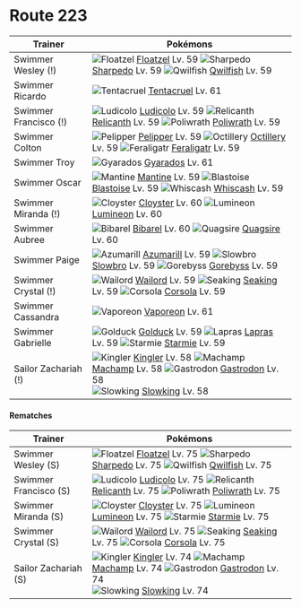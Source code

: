 # Route 223

Trainer                    | Pokémons
---                        | ---
Swimmer Wesley (!)         | ![][419]  [Floatzel] Lv. 59  ![][319]  [Sharpedo] Lv. 59  ![][211]  [Qwilfish] Lv. 59
Swimmer Ricardo            | ![][073]  [Tentacruel] Lv. 61
Swimmer Francisco (!)      | ![][272]  [Ludicolo] Lv. 59  ![][369]  [Relicanth] Lv. 59  ![][062]  [Poliwrath] Lv. 59
Swimmer Colton             | ![][279]  [Pelipper] Lv. 59  ![][224]  [Octillery] Lv. 59  ![][160]  [Feraligatr] Lv. 59
Swimmer Troy               | ![][130]  [Gyarados] Lv. 61
Swimmer Oscar              | ![][226]  [Mantine] Lv. 59  ![][009]  [Blastoise] Lv. 59  ![][340]  [Whiscash] Lv. 59
Swimmer Miranda (!)        | ![][091]  [Cloyster] Lv. 60  ![][457]  [Lumineon] Lv. 60
Swimmer Aubree             | ![][400]  [Bibarel] Lv. 60  ![][195]  [Quagsire] Lv. 60
Swimmer Paige              | ![][184]  [Azumarill] Lv. 59  ![][080]  [Slowbro] Lv. 59  ![][368]  [Gorebyss] Lv. 59
Swimmer Crystal (!)        | ![][321]  [Wailord] Lv. 59  ![][119]  [Seaking] Lv. 59  ![][222]  [Corsola] Lv. 59
Swimmer Cassandra          | ![][134]  [Vaporeon] Lv. 61
Swimmer Gabrielle          | ![][055]  [Golduck] Lv. 59  ![][131]  [Lapras] Lv. 59  ![][121]  [Starmie] Lv. 59
Sailor Zachariah (!)       | ![][099]  [Kingler] Lv. 58  ![][068]  [Machamp] Lv. 58  ![][423]  [Gastrodon] Lv. 58 <br> ![][199]  [Slowking] Lv. 58

#### Rematches

Trainer                    | Pokémons
---                        | ---
Swimmer Wesley (S)         | ![][419]  [Floatzel] Lv. 75  ![][319]  [Sharpedo] Lv. 75  ![][211]  [Qwilfish] Lv. 75
Swimmer Francisco (S)      | ![][272]  [Ludicolo] Lv. 75  ![][369]  [Relicanth] Lv. 75  ![][062]  [Poliwrath] Lv. 75
Swimmer Miranda (S)        | ![][091]  [Cloyster] Lv. 75  ![][457]  [Lumineon] Lv. 75  ![][121]  [Starmie] Lv. 75
Swimmer Crystal (S)        | ![][321]  [Wailord] Lv. 75  ![][119]  [Seaking] Lv. 75  ![][222]  [Corsola] Lv. 75
Sailor Zachariah (S)       | ![][099]  [Kingler] Lv. 74  ![][068]  [Machamp] Lv. 74  ![][423]  [Gastrodon] Lv. 74 <br> ![][199]  [Slowking] Lv. 74
[009]: https://raw.githubusercontent.com/PokeAPI/sprites/master/sprites/pokemon/9.png "Blastoise"
[055]: https://raw.githubusercontent.com/PokeAPI/sprites/master/sprites/pokemon/55.png "Golduck"
[062]: https://raw.githubusercontent.com/PokeAPI/sprites/master/sprites/pokemon/62.png "Poliwrath"
[068]: https://raw.githubusercontent.com/PokeAPI/sprites/master/sprites/pokemon/68.png "Machamp"
[073]: https://raw.githubusercontent.com/PokeAPI/sprites/master/sprites/pokemon/73.png "Tentacruel"
[080]: https://raw.githubusercontent.com/PokeAPI/sprites/master/sprites/pokemon/80.png "Slowbro"
[091]: https://raw.githubusercontent.com/PokeAPI/sprites/master/sprites/pokemon/91.png "Cloyster"
[099]: https://raw.githubusercontent.com/PokeAPI/sprites/master/sprites/pokemon/99.png "Kingler"
[119]: https://raw.githubusercontent.com/PokeAPI/sprites/master/sprites/pokemon/119.png "Seaking"
[121]: https://raw.githubusercontent.com/PokeAPI/sprites/master/sprites/pokemon/121.png "Starmie"
[130]: https://raw.githubusercontent.com/PokeAPI/sprites/master/sprites/pokemon/130.png "Gyarados"
[131]: https://raw.githubusercontent.com/PokeAPI/sprites/master/sprites/pokemon/131.png "Lapras"
[134]: https://raw.githubusercontent.com/PokeAPI/sprites/master/sprites/pokemon/134.png "Vaporeon"
[160]: https://raw.githubusercontent.com/PokeAPI/sprites/master/sprites/pokemon/160.png "Feraligatr"
[184]: https://raw.githubusercontent.com/PokeAPI/sprites/master/sprites/pokemon/184.png "Azumarill"
[195]: https://raw.githubusercontent.com/PokeAPI/sprites/master/sprites/pokemon/195.png "Quagsire"
[199]: https://raw.githubusercontent.com/PokeAPI/sprites/master/sprites/pokemon/199.png "Slowking"
[211]: https://raw.githubusercontent.com/PokeAPI/sprites/master/sprites/pokemon/211.png "Qwilfish"
[222]: https://raw.githubusercontent.com/PokeAPI/sprites/master/sprites/pokemon/222.png "Corsola"
[224]: https://raw.githubusercontent.com/PokeAPI/sprites/master/sprites/pokemon/224.png "Octillery"
[226]: https://raw.githubusercontent.com/PokeAPI/sprites/master/sprites/pokemon/226.png "Mantine"
[272]: https://raw.githubusercontent.com/PokeAPI/sprites/master/sprites/pokemon/272.png "Ludicolo"
[279]: https://raw.githubusercontent.com/PokeAPI/sprites/master/sprites/pokemon/279.png "Pelipper"
[319]: https://raw.githubusercontent.com/PokeAPI/sprites/master/sprites/pokemon/319.png "Sharpedo"
[321]: https://raw.githubusercontent.com/PokeAPI/sprites/master/sprites/pokemon/321.png "Wailord"
[340]: https://raw.githubusercontent.com/PokeAPI/sprites/master/sprites/pokemon/340.png "Whiscash"
[368]: https://raw.githubusercontent.com/PokeAPI/sprites/master/sprites/pokemon/368.png "Gorebyss"
[369]: https://raw.githubusercontent.com/PokeAPI/sprites/master/sprites/pokemon/369.png "Relicanth"
[400]: https://raw.githubusercontent.com/PokeAPI/sprites/master/sprites/pokemon/400.png "Bibarel"
[419]: https://raw.githubusercontent.com/PokeAPI/sprites/master/sprites/pokemon/419.png "Floatzel"
[423]: https://raw.githubusercontent.com/PokeAPI/sprites/master/sprites/pokemon/423.png "Gastrodon"
[457]: https://raw.githubusercontent.com/PokeAPI/sprites/master/sprites/pokemon/457.png "Lumineon"
[Blastoise]: /pokemon_changes/009.md
[Golduck]: /pokemon_changes/055.md
[Poliwrath]: /pokemon_changes/062.md
[Machamp]: /pokemon_changes/068.md
[Tentacruel]: /pokemon_changes/073.md
[Slowbro]: /pokemon_changes/080.md
[Cloyster]: /pokemon_changes/091.md
[Kingler]: /pokemon_changes/099.md
[Seaking]: /pokemon_changes/119.md
[Starmie]: /pokemon_changes/121.md
[Gyarados]: /pokemon_changes/130.md
[Lapras]: /pokemon_changes/131.md
[Vaporeon]: /pokemon_changes/134.md
[Feraligatr]: /pokemon_changes/160.md
[Azumarill]: /pokemon_changes/184.md
[Quagsire]: /pokemon_changes/195.md
[Slowking]: /pokemon_changes/199.md
[Qwilfish]: /pokemon_changes/211.md
[Corsola]: /pokemon_changes/222.md
[Octillery]: /pokemon_changes/224.md
[Mantine]: /pokemon_changes/226.md
[Ludicolo]: /pokemon_changes/272.md
[Pelipper]: /pokemon_changes/279.md
[Sharpedo]: /pokemon_changes/319.md
[Wailord]: /pokemon_changes/321.md
[Whiscash]: /pokemon_changes/340.md
[Gorebyss]: /pokemon_changes/368.md
[Relicanth]: /pokemon_changes/369.md
[Bibarel]: /pokemon_changes/400.md
[Floatzel]: /pokemon_changes/419.md
[Gastrodon]: /pokemon_changes/423.md
[Lumineon]: /pokemon_changes/457.md
